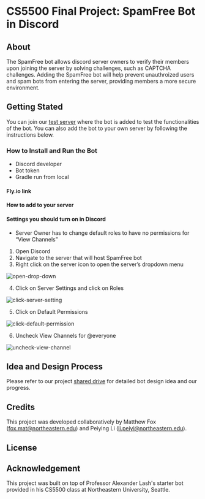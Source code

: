 # CS5500 Final Project: SpamFree Bot in Discord

## About
The SpamFree bot allows discord server owners to verify their members upon joining the server by solving challenges, such as CAPTCHA challenges. Adding the SpamFree bot will help prevent unauthroized users and spam bots from entering the server, providing members a more secure environment.

## Getting Stated
You can join our [test server]() where the bot is added to test the functionalities of the bot. You can also add the bot to your own server by following the instructions below.

### How to Install and Run the Bot
- Discord developer
- Bot token
- Gradle run from local

#### Fly.io link

#### How to add to your server

#### Settings you should turn on in Discord
- Server Owner has to change default roles to have no permissions for “View Channels”
1. Open Discord
2. Navigate to the server that will host SpamFree bot
3. Right click on the server icon to open the server’s dropdown menu

![open-drop-down](https://user-images.githubusercontent.com/90870823/234408324-74d9eefa-37e9-4653-a66d-370ff8541bd7.png)

4. Click on Server Settings and click on Roles

![click-server-setting](https://user-images.githubusercontent.com/90870823/234408486-43e120b9-3196-4b3d-9222-e6cd0acad19d.png)

5. Click on Default Permissions

![click-default-permission](https://user-images.githubusercontent.com/90870823/234408590-3c0cec7e-3651-4430-8e36-64c078234f0f.png)

6. Uncheck View Channels for @everyone

![uncheck-view-channel](https://user-images.githubusercontent.com/90870823/234408660-14344235-6800-4f85-81d2-9850223752fe.png)

## Idea and Design Process
Please refer to our project [shared drive](https://drive.google.com/drive/folders/1e_y-lF_UVHFFMFOBv5O8v1xZfMVsw-mu?usp=share_link) for detailed bot design idea and our progress.

## Credits
This project was developed collaboratively by Matthew Fox (fox.mat@northeastern.edu) and Peiying Li (li.peiyi@northeastern.edu).

## License

## Acknowledgement
This project was built on top of Professor Alexander Lash's starter bot provided in his CS5500 class at Northeastern University, Seattle.
